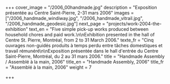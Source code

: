 +++
cover_image = "/2006_00handmade.jpg"
description = "Exposition présentée au Centre Saint-Pierre, 2-31 mars 2006"
images = ["/2006_handmade_windiway.jpg", "/2006_handmade_vitrail.jpg", "/2006_handmade_geodesic.jpg"]
next_page = "projects/work-2004-the-exhibition"
text_en = "Five simple pick-up works produced between household chores and paid work.\n\nExhibition presented in the hall of Centre St. Pierre, Montréal, from 2 to 31 March 2006."
texte_fr = "Cinq ouvrages non-guidés produits à temps perdu entre tâches domestiques et travail rémunéré\n\nExposition présentée dans le hall d'entrée du Centre Saint-Pierre, Montréal, du 2 au 31 mars 2006."
title = "Handmade Assembly / Assemblé à la main, 2006"
title_en = "Handmade Assembly, 2006"
title_fr = "Assemblé à la main, 2006"
weight = 7

+++

